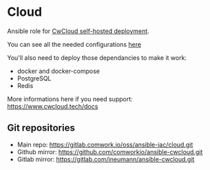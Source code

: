 # Cloud

Ansible role for [CwCloud self-hosted deployment](https://www.cwcloud.tech/docs/selfhosted).

You can see all the needed configurations [here](defaults/main.yml)

You'll also need to deploy those dependancies to make it work:
* docker and docker-compose
* PostgreSQL
* Redis

More informations here if you need support: https://www.cwcloud.tech/docs

## Git repositories

* Main repo: https://gitlab.comwork.io/oss/ansible-iac/cloud.git
* Github mirror: https://github.com/comworkio/ansible-cwcloud.git
* Gitlab mirror: https://gitlab.com/ineumann/ansible-cwcloud.git

